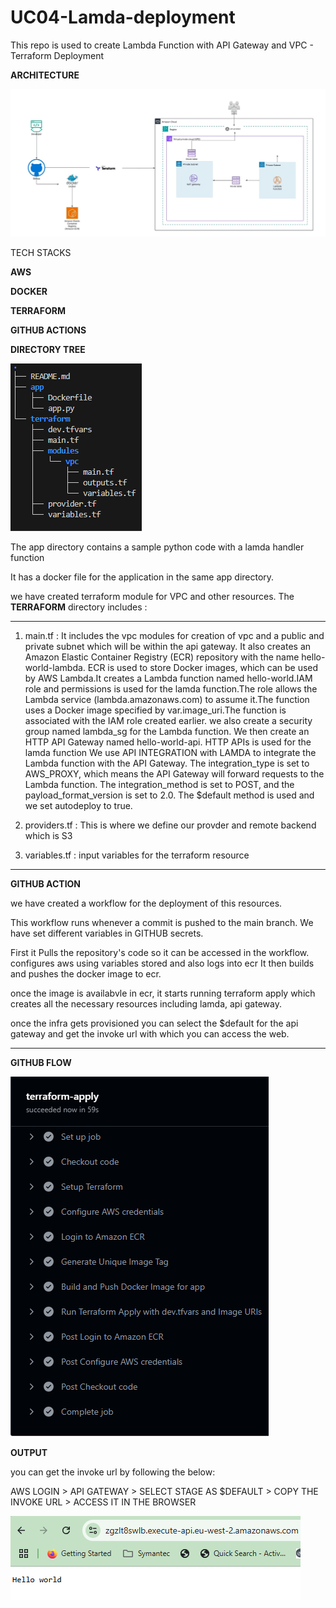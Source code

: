 # UC04-Lamda-deployment
This repo is used to create Lambda Function with API Gateway and VPC - Terraform Deployment

**ARCHITECTURE**

![alt text](<lamda function architecture-1.jpg>)

TECH STACKS

**AWS**

**DOCKER**

**TERRAFORM**

**GITHUB ACTIONS**


**DIRECTORY TREE**

![alt text](<diagram uc04.PNG>)


The app directory contains a sample python code with a lamda handler function

It has a docker file for the application in the same app directory.

we have created terraform module for VPC and other resources. The **TERRAFORM** directory includes :

********************************************************************
1. main.tf : It includes the vpc modules for creation of vpc and a public and private subnet which will be within the api gateway. It also creates an Amazon Elastic Container Registry (ECR) repository with the name hello-world-lambda. ECR is used to store Docker images, which can be used by AWS Lambda.It creates a Lambda function named hello-world.IAM role and permissions is used for the lamda function.The role allows the Lambda service (lambda.amazonaws.com) to assume it.The function uses a Docker image specified by var.image_uri.The function is associated with the IAM role created earlier.
we also create a security group named lambda_sg for the Lambda function.
We then create an HTTP API Gateway named hello-world-api.
HTTP APIs is used for the lamda function
We use API INTEGRATION with LAMDA to integrate the Lambda function with the API Gateway.
The integration_type is set to AWS_PROXY, which means the API Gateway will forward requests to the Lambda function.
The integration_method is set to POST, and the payload_format_version is set to 2.0.
The $default method is used and we set autodeploy to true.

2. providers.tf : This is where we define our provder and remote backend which is S3

3. variables.tf : input variables for the terraform resource

***********************************************************
**GITHUB ACTION**

we have created a workflow for the deployment of this resources. 

This workflow runs whenever a commit is pushed to the main branch. We have set different variables in GITHUB secrets.

First it Pulls the repository's code so it can be accessed in the workflow.
configures aws using variables stored and also logs into ecr
It then builds and pushes the docker image to ecr.

once the image is availabvle in ecr, it starts running terraform apply which creates all the necessary resources including lamda, api gateway.

once the infra gets provisioned you can select the $default for the api gateway and get the invoke url with which you can access the web.

*************************************************************

**GITHUB FLOW**


![alt text](<github flow.PNG>)

**OUTPUT**

you can get the invoke url by following the below:

AWS LOGIN > API GATEWAY > SELECT STAGE AS $DEFAULT > COPY THE INVOKE URL > ACCESS IT IN THE BROWSER

![alt text](output.PNG)




            







